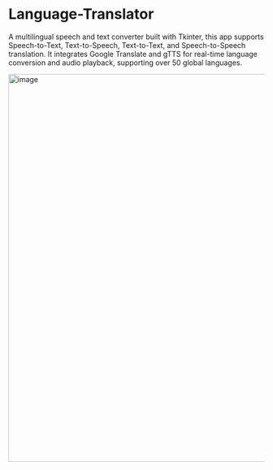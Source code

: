 # Language-Translator
A multilingual speech and text converter built with Tkinter, this app supports Speech-to-Text, Text-to-Speech, Text-to-Text, and Speech-to-Speech translation. It integrates Google Translate and gTTS for real-time language conversion and audio playback, supporting over 50 global languages.

<img width="984" height="763" alt="image" src="https://github.com/user-attachments/assets/f3e8335c-d496-42e3-b941-b66a71cee721" />
